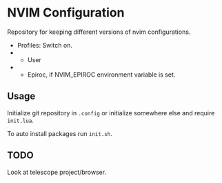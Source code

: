 # NVIM Configuration

Repository for keeping different versions of nvim configurations.

- Profiles: Switch on.
- - User
- - Epiroc, if NVIM_EPIROC environment variable is set.

## Usage

Initialize git repository in `.config` or initialize somewhere else and require
`init.lua`.

To auto install packages run `init.sh`.

## TODO
Look at telescope project/browser.

